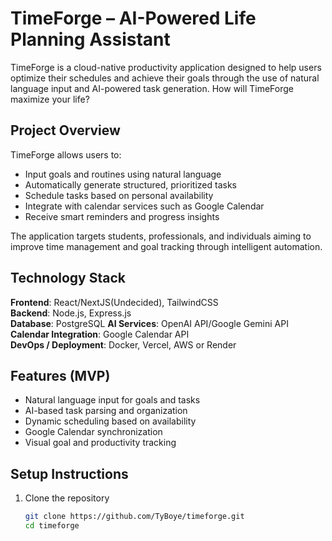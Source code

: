 # TimeForge – AI-Powered Life Planning Assistant

TimeForge is a cloud-native productivity application designed to help users optimize their schedules and achieve their goals through the use of natural language input and AI-powered task generation. How will TimeForge maximize your life?


## Project Overview

TimeForge allows users to:
- Input goals and routines using natural language
- Automatically generate structured, prioritized tasks
- Schedule tasks based on personal availability
- Integrate with calendar services such as Google Calendar
- Receive smart reminders and progress insights

The application targets students, professionals, and individuals aiming to improve time management and goal tracking through intelligent automation.


## Technology Stack

**Frontend**: React/NextJS(Undecided), TailwindCSS  
**Backend**: Node.js, Express.js  
**Database**: PostgreSQL 
**AI Services**: OpenAI API/Google Gemini API
**Calendar Integration**: Google Calendar API  
**DevOps / Deployment**: Docker, Vercel, AWS or Render  


## Features (MVP)

- Natural language input for goals and tasks  
- AI-based task parsing and organization  
- Dynamic scheduling based on availability  
- Google Calendar synchronization
- Visual goal and productivity tracking  


## Setup Instructions

1. Clone the repository  
   ```bash
   git clone https://github.com/TyBoye/timeforge.git
   cd timeforge
